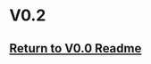 # V0.2
## [Return to V0.0 Readme](https://github.com/ARTS-Laboratory/Solar-Charged-UAV-deployable-Penetrometer-System-for-Fault-Detection-of-Geological-Structures/blob/main/software_design/V0.0/README.md)
